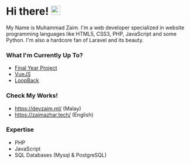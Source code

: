 # Hi there! <span><img src="https://media.giphy.com/media/hvRJCLFzcasrR4ia7z/giphy.gif" width="25px"></span>
My Name is Muhammad Zaim. I'm a web developer specialized in website programming languages like HTML5, CSS3, PHP, JavaScript and some Python. I'm also a hardcore fan of Laravel and its beauty.

### What I'm Currently Up To?
- [Final Year Project](https://github.com/zaimazhar97/Golf-Scoring-System)
- [VueJS](https://vuejs.org/)
- [LoopBack](https://loopback.io/)

### Check My Works!
- https://devzaim.ml/ (Malay)
- https://zaimazhar.tech/ (English)

### Expertise
- PHP
- JavaScript
- SQL Databases (Mysql & PostgreSQL)
